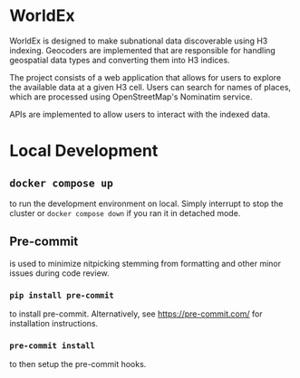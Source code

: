 # WorldEx

WorldEx is designed to make subnational data discoverable using H3 indexing. Geocoders are implemented that are responsible for handling geospatial data types and converting them into H3 indices.

The project consists of a web application that allows for users to explore the available data at a given H3 cell. Users can search for names of places, which are processed using OpenStreetMap's Nominatim service.

APIs are implemented to allow users to interact with the indexed data.

# Local Development

## `docker compose up`

to run the development environment on local. Simply interrupt to stop the cluster or `docker compose down` if you ran it in detached mode.

## Pre-commit

is used to minimize nitpicking stemming from formatting and other minor issues during code review.

### `pip install pre-commit`

to install pre-commit. Alternatively, see https://pre-commit.com/ for installation instructions.

### `pre-commit install`

to then setup the pre-commit hooks.
